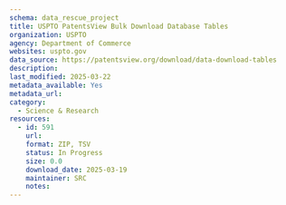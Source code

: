 ```yaml
---
schema: data_rescue_project 
title: USPTO PatentsView Bulk Download Database Tables
organization: USPTO
agency: Department of Commerce
websites: uspto.gov
data_source: https://patentsview.org/download/data-download-tables
description: 
last_modified: 2025-03-22
metadata_available: Yes
metadata_url: 
category:
  - Science & Research 
resources:
  - id: 591
    url: 
    format: ZIP, TSV
    status: In Progress
    size: 0.0
    download_date: 2025-03-19
    maintainer: SRC
    notes: 
---
```

